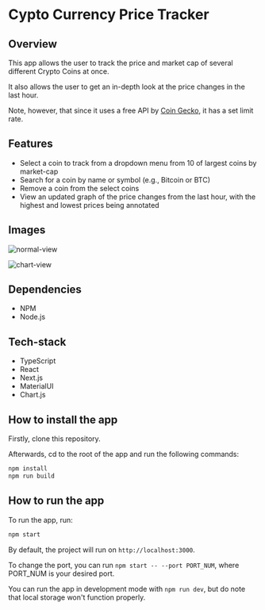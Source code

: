 # Cypto Currency Price Tracker

## Overview

This app allows the user to track the price and market cap of several different Crypto Coins at once.

It also allows the user to get an in-depth look at the price changes in the last hour.

Note, however, that since it uses a free API by [Coin Gecko](https://www.coingecko.com/), it has a set limit rate.

## Features

- Select a coin to track from a dropdown menu from 10 of largest coins by market-cap
- Search for a coin by name or symbol (e.g., Bitcoin or BTC)
- Remove a coin from the select coins
- View an updated graph of the price changes from the last hour, with the highest and lowest prices being annotated

## Images

![normal-view](https://github.com/estevesnp/TW-Coding-Challenge/assets/147717227/3c4934ef-bc4a-4657-9025-360a6c6f0722)

![chart-view](https://github.com/estevesnp/TW-Coding-Challenge/assets/147717227/c761575f-3ddf-4b6a-bf37-0006d0f3502f)

## Dependencies

- NPM
- Node.js

## Tech-stack

- TypeScript
- React
- Next.js
- MaterialUI
- Chart.js

## How to install the app

Firstly, clone this repository.

Afterwards, cd to the root of the app and run the following commands:

```bash
npm install
npm run build
```

## How to run the app

To run the app, run:

```bash
npm start
```

By default, the project will run on `http://localhost:3000`.

To change the port, you can run `npm start -- --port PORT_NUM`, where PORT_NUM is your desired port.

You can run the app in development mode with `npm run dev`, but do note that local storage won't function properly.
